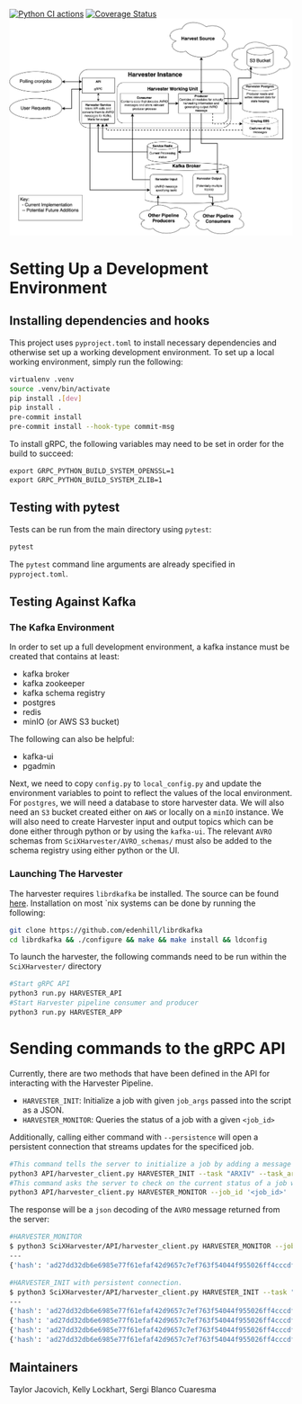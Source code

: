 [![Python CI actions](https://github.com/tjacovich/ADSHarvesterPipeline/actions/workflows/python_actions.yml/badge.svg)](https://github.com/tjacovich/ADSHarvesterPipeline/actions/workflows/python_actions.yml) [![Coverage Status](https://coveralls.io/repos/github/tjacovich/SciXHarvesterPipeline/badge.svg)](https://coveralls.io/github/tjacovich/SciXHarvesterPipeline)
![Harvester Pipeline Flowchart](README_assets/Harvester_implementation.png?raw=true "Harvester Pipeline Flowchart")

# Setting Up a Development Environment
## Installing dependencies and hooks
This project uses `pyproject.toml` to install necessary dependencies and otherwise set up a working development environment. To set up a local working environment, simply run the following:
```bash
virtualenv .venv
source .venv/bin/activate
pip install .[dev]
pip install .
pre-commit install
pre-commit install --hook-type commit-msg
```

To install gRPC, the following variables may need to be set in order for the build to succeed:

```
export GRPC_PYTHON_BUILD_SYSTEM_OPENSSL=1
export GRPC_PYTHON_BUILD_SYSTEM_ZLIB=1
```

## Testing with pytest
Tests can be run from the main directory using `pytest`:
```bash
pytest
```

The `pytest` command line arguments are already specified in `pyproject.toml`.

## Testing Against Kafka
### The Kafka Environment
In order to set up a full development environment, a kafka instance must be created that contains at least:
 - kafka broker
 - kafka zookeeper
 - kafka schema registry
 - postgres
 - redis
 - minIO (or AWS S3 bucket)

The following can also be helpful:
 - kafka-ui
 - pgadmin

Next, we need to copy `config.py` to `local_config.py` and update the environment variables to point to reflect the values of the local environment.
For `postgres`, we will need a  database to store harvester data. We will also need an `S3` bucket created either on `AWS` or locally on a `minIO` instance.
We will also need to create Harvester input and output topics which can be done either through python or by using the `kafka-ui`.
The relevant `AVRO` schemas from `SciXHarvester/AVRO_schemas/` must also be added to the schema registry using either python or the UI.

### Launching The Harvester
The harvester requires `librdkafka` be installed. The source can be found [here](https://github.com/edenhill/librdkafka).
Installation on most `nix systems can be done by running the following:
```bash
git clone https://github.com/edenhill/librdkafka
cd librdkafka && ./configure && make && make install && ldconfig
```
To launch the harvester, the following commands need to be run within the `SciXHarvester/` directory
```bash
#Start gRPC API
python3 run.py HARVESTER_API
#Start Harvester pipeline consumer and producer
python3 run.py HARVESTER_APP
```

# Sending commands to the gRPC API

Currently, there are two methods that have been defined in the API for interacting with the Harvester Pipeline.
- `HARVESTER_INIT`: Initialize a job with given `job_args` passed into the script as a JSON.
- `HARVESTER_MONITOR`: Queries the status of a job with a given `<job_id>`

Additionally, calling either command with `--persistence` will open a persistent connection that streams updates for the specificed job.

```bash
#This command tells the server to initialize a job by adding a message to the Harvester Topic
python3 API/harvester_client.py HARVESTER_INIT --task "ARXIV" --task_args '{"harvest_type": "metadata", "daterange": "YYYY-MM-DD"}'
#This command asks the server to check on the current status of a job with <job_id>
python3 API/harvester_client.py HARVESTER_MONITOR --job_id '<job_id>'
```

The response will be a `json` decoding of the `AVRO` message returned from the server:
```bash
#HARVESTER_MONITOR
$ python3 SciXHarvester/API/harvester_client.py HARVESTER_MONITOR --job_id 'ad27dd32db6e6985e77f61efaf42d9657c7ef763f54044f955026ff4cccdfe9e'
---
{'hash': 'ad27dd32db6e6985e77f61efaf42d9657c7ef763f54044f955026ff4cccdfe9e', 'id': None, 'task': 'MONITOR', 'status': 'Success', 'task_args': {'ingest': None, 'ingest_type': None, 'daterange': None, 'resumptionToken': None, 'persistence': False}}
```
```bash
#HARVESTER_INIT with persistent connection.
$ python3 SciXHarvester/API/harvester_client.py HARVESTER_INIT --task "ARXIV" --task_args '{"ingest": "True", "ingest_type": "metadata", "daterange":"2023-05-02"}' --persistence
---
{'hash': 'ad27dd32db6e6985e77f61efaf42d9657c7ef763f54044f955026ff4cccdfe9e', 'id': None, 'task': 'ARXIV', 'status': 'Pending', 'task_args': {'ingest': True, 'ingest_type': 'metadata', 'daterange': '2023-05-02', 'resumptionToken': None, 'persistence': None}}
{'hash': 'ad27dd32db6e6985e77f61efaf42d9657c7ef763f54044f955026ff4cccdfe9e', 'id': None, 'task': 'ARXIV', 'status': 'Pending', 'task_args': {'ingest': True, 'ingest_type': 'metadata', 'daterange': '2023-05-02', 'resumptionToken': None, 'persistence': None}}
{'hash': 'ad27dd32db6e6985e77f61efaf42d9657c7ef763f54044f955026ff4cccdfe9e', 'id': None, 'task': 'ARXIV', 'status': 'Processing', 'task_args': {'ingest': True, 'ingest_type': 'metadata', 'daterange': '2023-05-02', 'resumptionToken': None, 'persistence': None}}
{'hash': 'ad27dd32db6e6985e77f61efaf42d9657c7ef763f54044f955026ff4cccdfe9e', 'id': None, 'task': 'ARXIV', 'status': 'Success', 'task_args': {'ingest': True, 'ingest_type': 'metadata', 'daterange': '2023-05-02', 'resumptionToken': None, 'persistence': None}}
```
## Maintainers

Taylor Jacovich, Kelly Lockhart, Sergi Blanco Cuaresma
